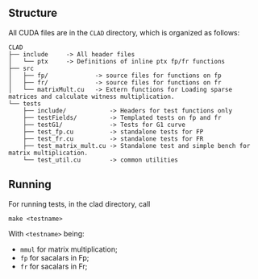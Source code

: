 
## Structure
All CUDA files are in the `CLAD` directory, which is organized as follows:


```
CLAD
├── include     -> All header files
│   └── ptx     -> Definitions of inline ptx fp/fr functions
├── src
│   ├── fp/             -> source files for functions on fp
│   ├── fr/             -> source files for functions on fr
│   └── matrixMult.cu   -> Extern functions for Loading sparse matrices and calculate witness multiplication.
└── tests
    ├── include/            -> Headers for test functions only
    ├── testFields/         -> Templated tests on fp and fr
    ├── testG1/             -> Tests for G1 curve
    ├── test_fp.cu          -> standalone tests for FP
    ├── test_fr.cu          -> standalone tests for FR
    ├── test_matrix_mult.cu -> Standalone test and simple bench for matrix multiplication.
    └── test_util.cu        -> common utilities
```

## Running

For running tests, in the clad directory, call

`make <testname>`

With `<testname>` being:
- `mmul` for matrix multiplication;
- `fp` for sacalars in Fp;
- `fr` for sacalars in Fr;


